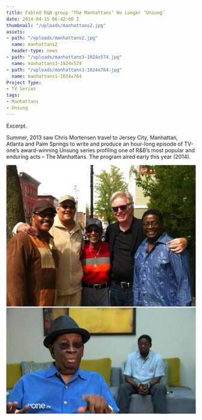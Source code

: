 ```yaml
---
title: Fabled R&B group ‘The Manhattans’ No Longer ‘Unsung’
date: 2014-04-15 06:42:00 Z
thumbnail: "/uploads/manhattans2.jpg"
assets:
- path: "/uploads/manhattans2.jpg"
  name: manhattans2
  header-type: news
- path: "/uploads/manhattans3-1024x574.jpg"
  name: manhattans3-1024x574
- path: "/uploads/manhattans1-1024x764.jpg"
  name: manhattans1-1024x764
Project Type:
- TV Series
tags:
- Manhattans
- Unsung
---
```


Excerpt.


Summer, 2013 saw Chris Mortensen travel to Jersey City, Manhattan, Atlanta and Palm Springs to write and produce an hour-long episode of TV-one’s award-winning Unsung series profiling one of R&B’s most popular and enduring acts – The Manhattans. The program aired early this year (2014).

![manhattans1-1024x764](/uploads/manhattans1-1024x764.jpg) 
![manhattans3-1024x574](/uploads/manhattans3-1024x574.jpg)
